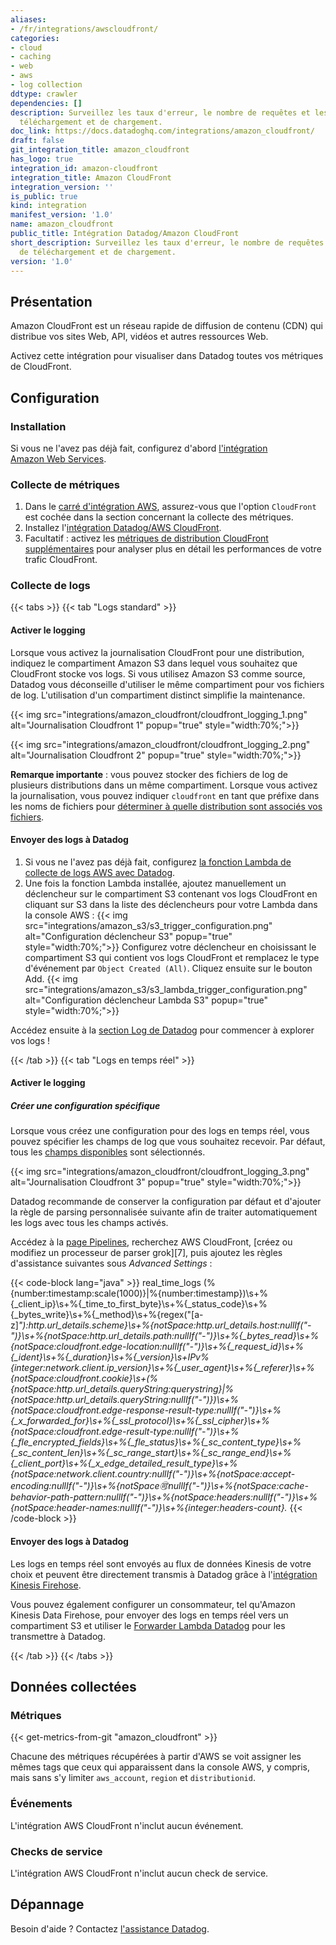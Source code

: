 ```yaml
---
aliases:
- /fr/integrations/awscloudfront/
categories:
- cloud
- caching
- web
- aws
- log collection
ddtype: crawler
dependencies: []
description: Surveillez les taux d'erreur, le nombre de requêtes et les volumes de
  téléchargement et de chargement.
doc_link: https://docs.datadoghq.com/integrations/amazon_cloudfront/
draft: false
git_integration_title: amazon_cloudfront
has_logo: true
integration_id: amazon-cloudfront
integration_title: Amazon CloudFront
integration_version: ''
is_public: true
kind: integration
manifest_version: '1.0'
name: amazon_cloudfront
public_title: Intégration Datadog/Amazon CloudFront
short_description: Surveillez les taux d'erreur, le nombre de requêtes et les volumes
  de téléchargement et de chargement.
version: '1.0'
---
```


## Présentation

Amazon CloudFront est un réseau rapide de diffusion de contenu (CDN) qui distribue vos sites Web, API, vidéos et autres ressources Web.

Activez cette intégration pour visualiser dans Datadog toutes vos métriques de CloudFront.

## Configuration

### Installation

Si vous ne l'avez pas déjà fait, configurez d'abord [l'intégration Amazon Web Services][1].

### Collecte de métriques

1. Dans le [carré d'intégration AWS][2], assurez-vous que l'option `CloudFront` est cochée dans la section concernant la collecte des métriques.
2. Installez l'[intégration Datadog/AWS CloudFront][3].
3. Facultatif : activez les [métriques de distribution CloudFront supplémentaires][4] pour analyser plus en détail les performances de votre trafic CloudFront.

### Collecte de logs

{{< tabs >}}
{{< tab "Logs standard" >}}

#### Activer le logging

Lorsque vous activez la journalisation CloudFront pour une distribution, indiquez le compartiment Amazon S3 dans lequel vous souhaitez que CloudFront stocke vos logs. Si vous utilisez Amazon S3 comme source, Datadog vous déconseille d'utiliser le même compartiment pour vos fichiers de log. L'utilisation d'un compartiment distinct simplifie la maintenance.

{{< img src="integrations/amazon_cloudfront/cloudfront_logging_1.png" alt="Journalisation Cloudfront 1" popup="true" style="width:70%;">}}

{{< img src="integrations/amazon_cloudfront/cloudfront_logging_2.png" alt="Journalisation Cloudfront 2" popup="true" style="width:70%;">}}

**Remarque importante** : vous pouvez stocker des fichiers de log de plusieurs distributions dans un même compartiment. Lorsque vous activez la journalisation, vous pouvez indiquer `cloudfront` en tant que préfixe dans les noms de fichiers pour [déterminer à quelle distribution sont associés vos fichiers][1].

#### Envoyer des logs à Datadog

1. Si vous ne l'avez pas déjà fait, configurez [la fonction Lambda de collecte de logs AWS avec Datadog][2].
2. Une fois la fonction Lambda installée, ajoutez manuellement un déclencheur sur le compartiment S3 contenant vos logs CloudFront en cliquant sur S3 dans la liste des déclencheurs pour votre Lambda dans la console AWS :
   {{< img src="integrations/amazon_s3/s3_trigger_configuration.png" alt="Configuration déclencheur S3" popup="true" style="width:70%;">}}
   Configurez votre déclencheur en choisissant le compartiment S3 qui contient vos logs CloudFront et remplacez le type d'événement par `Object Created (All)`. Cliquez ensuite sur le bouton Add.
   {{< img src="integrations/amazon_s3/s3_lambda_trigger_configuration.png" alt="Configuration déclencheur Lambda S3" popup="true" style="width:70%;">}}

Accédez ensuite à la [section Log de Datadog][3] pour commencer à explorer vos logs !

[1]: http://docs.aws.amazon.com/AmazonCloudFront/latest/DeveloperGuide/AccessLogs.html#access-logs-choosing-s3-bucket
[2]: https://docs.datadoghq.com/fr/integrations/amazon_web_services/#create-a-new-lambda-function
[3]: https://app.datadoghq.com/logs
{{< /tab >}}
{{< tab "Logs en temps réel" >}}

#### Activer le logging

##### Créer une configuration spécifique

Lorsque vous créez une configuration pour des logs en temps réel, vous pouvez spécifier les champs de log que vous souhaitez recevoir. Par défaut, tous les [champs disponibles][1] sont sélectionnés.

{{< img src="integrations/amazon_cloudfront/cloudfront_logging_3.png" alt="Journalisation Cloudfront 3" popup="true" style="width:70%;">}}

Datadog recommande de conserver la configuration par défaut et d'ajouter la règle de parsing personnalisée suivante afin de traiter automatiquement les logs avec tous les champs activés.

Accédez à la [page Pipelines][1], recherchez AWS CloudFront, [créez ou modifiez un processeur de parser grok][7], puis ajoutez les règles d'assistance suivantes sous *Advanced Settings* :

{{< code-block lang="java" >}}
      real_time_logs (%{number:timestamp:scale(1000)}|%{number:timestamp})\s+%{_client_ip}\s+%{_time_to_first_byte}\s+%{_status_code}\s+%{_bytes_write}\s+%{_method}\s+%{regex("[a-z]*"):http.url_details.scheme}\s+%{notSpace:http.url_details.host:nullIf("-")}\s+%{notSpace:http.url_details.path:nullIf("-")}\s+%{_bytes_read}\s+%{notSpace:cloudfront.edge-location:nullIf("-")}\s+%{_request_id}\s+%{_ident}\s+%{_duration}\s+%{_version}\s+IPv%{integer:network.client.ip_version}\s+%{_user_agent}\s+%{_referer}\s+%{notSpace:cloudfront.cookie}\s+(%{notSpace:http.url_details.queryString:querystring}|%{notSpace:http.url_details.queryString:nullIf("-")})\s+%{notSpace:cloudfront.edge-response-result-type:nullIf("-")}\s+%{_x_forwarded_for}\s+%{_ssl_protocol}\s+%{_ssl_cipher}\s+%{notSpace:cloudfront.edge-result-type:nullIf("-")}\s+%{_fle_encrypted_fields}\s+%{_fle_status}\s+%{_sc_content_type}\s+%{_sc_content_len}\s+%{_sc_range_start}\s+%{_sc_range_end}\s+%{_client_port}\s+%{_x_edge_detailed_result_type}\s+%{notSpace:network.client.country:nullIf("-")}\s+%{notSpace:accept-encoding:nullIf("-")}\s+%{notSpace:accept:nullIf("-")}\s+%{notSpace:cache-behavior-path-pattern:nullIf("-")}\s+%{notSpace:headers:nullIf("-")}\s+%{notSpace:header-names:nullIf("-")}\s+%{integer:headers-count}.*
{{< /code-block >}}

#### Envoyer des logs à Datadog

Les logs en temps réel sont envoyés au flux de données Kinesis de votre choix et peuvent être directement transmis à Datadog grâce à l'[intégration Kinesis Firehose][2].

Vous pouvez également configurer un consommateur, tel qu'Amazon Kinesis Data Firehose, pour envoyer des logs en temps réel vers un compartiment S3 et utiliser le [Forwarder Lambda Datadog][3] pour les transmettre à Datadog.

[1]: https://docs.aws.amazon.com/AmazonCloudFront/latest/DeveloperGuide/real-time-logs.html#understand-real-time-log-config-fields
[2]: https://docs.datadoghq.com/fr/integrations/amazon_kinesis/
[3]: https://docs.datadoghq.com/fr/serverless/forwarder/
{{< /tab >}}
{{< /tabs >}}

## Données collectées

### Métriques
{{< get-metrics-from-git "amazon_cloudfront" >}}


Chacune des métriques récupérées à partir d'AWS se voit assigner les mêmes tags que ceux qui apparaissent dans la console AWS, y compris, mais sans s'y limiter `aws_account`, `region` et `distributionid`.

### Événements

L'intégration AWS CloudFront n'inclut aucun événement.

### Checks de service

L'intégration AWS CloudFront n'inclut aucun check de service.

## Dépannage

Besoin d'aide ? Contactez [l'assistance Datadog][6].

[1]: https://docs.datadoghq.com/fr/integrations/amazon_web_services/
[2]: https://app.datadoghq.com/account/settings#integrations/amazon_web_services
[3]: https://app.datadoghq.com/account/settings#integrations/amazon_cloudfront
[4]: https://docs.aws.amazon.com/AmazonCloudFront/latest/DeveloperGuide/viewing-cloudfront-metrics.html
[5]: https://github.com/DataDog/dogweb/blob/prod/integration/amazon_cloudfront/amazon_cloudfront_metadata.csv
[6]: https://docs.datadoghq.com/fr/help/